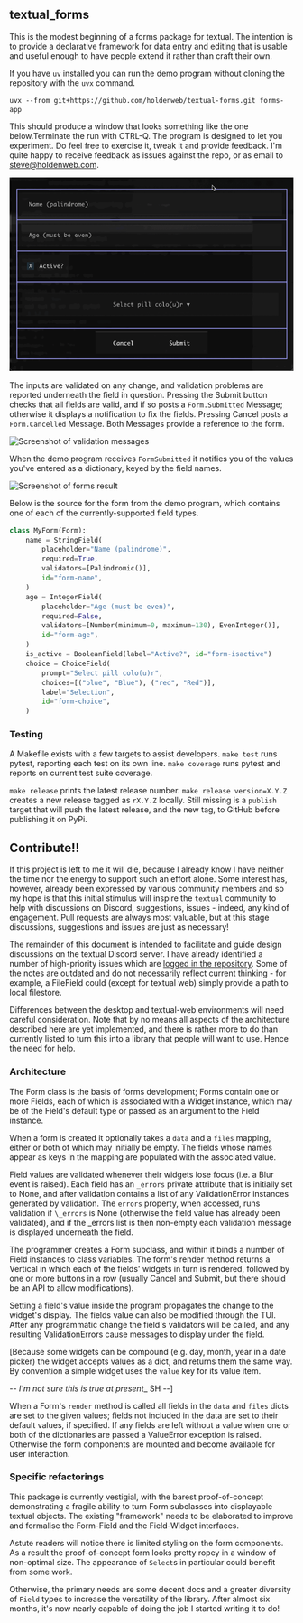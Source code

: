 ## textual_forms

This is the modest beginning of a forms package for textual.
The intention is to provide a declarative
framework for data entry and editing that is usable and useful enough to have
people extend it rather than craft their own.

If you have `uv` installed you can run the demo program without cloning
the repository with the `uvx` command.

    uvx --from git+https://github.com/holdenweb/textual-forms.git forms-app

This should produce a window that looks something like the one
below.Terminate the run with CTRL-Q. The program is designed to let you
experiment. Do feel free to exercise it, tweak it and provide feedback. I'm
quite happy to receive feedback as issues against the repo, or as email to
steve@holdenweb.com.

![Screenshot of forms.py in action](images/screenshot.gif "textual_forms demo")

The inputs are validated on any change, and validation problems are reported
underneath the field in question. Pressing the Submit button checks that all
fields are valid, and if so posts a `Form.Submitted` Message; otherwise it
displays a notification to fix the fields. Pressing Cancel posts a
`Form.Cancelled` Message. Both Messages provide a reference to the form.

![Screenshot of validation messages](images/validation.gif "textual_forms validation")

When the demo program receives `FormSubmitted` it notifies you of the values
you've entered as a dictionary, keyed by the field names.

![Screenshot of forms result](images/results.gif "textual_forms validation")

Below is the source for the form from the demo program, which
contains one of each of the currently-supported field types.

``` python
class MyForm(Form):
    name = StringField(
        placeholder="Name (palindrome)",
        required=True,
        validators=[Palindromic()],
        id="form-name",
    )
    age = IntegerField(
        placeholder="Age (must be even)",
        required=False,
        validators=[Number(minimum=0, maximum=130), EvenInteger()],
        id="form-age",
    )
    is_active = BooleanField(label="Active?", id="form-isactive")
    choice = ChoiceField(
        prompt="Select pill colo(u)r",
        choices=[("blue", "Blue"), ("red", "Red")],
        label="Selection",
        id="form-choice",
    )
```

### Testing

A Makefile exists with a few targets to assist developers.
`make test` runs pytest, reporting each test on its own line.
`make coverage` runs pytest and reports on current test suite coverage.

`make release` prints the latest release number.
`make release version=X.Y.Z` creates a new release tagged as `rX.Y.Z` locally.
Still missing is a `publish` target that will push the latest release,
and the new tag, to GitHub before publishing it on PyPi.

## Contribute!!

If this project is left to me it will die, because I already know I have
neither the time nor the energy to support such an effort alone. Some
interest has, however, already been expressed by various community members
and so my hope is that this initial stimulus will inspire the `textual` community to help with
discussions on Discord, suggestions, issues - indeed, any kind of engagement.
Pull requests are always most valuable, but at this stage discussions,
suggestions and issues are just as necessary!

The remainder of this document is intended to facilitate and guide design
discussions on the textual Discord server. I have already identified a number
of high-priority issues which are [logged in the
repository](https://github.com/holdenweb/textual-forms/issues).
Some of the notes are outdated and do not necessarily reflect current thinking - for
example, a FileField could (except for textual web) simply provide a path to
local filestore.

Differences between the desktop and textual-web environments will need careful consideration.
Note that by no means all aspects of the architecture described here are yet implemented,
and there is rather more to do than currently listed to turn this into
a library that people will want to use. Hence the need for help.


### Architecture

The Form class is the basis of forms development; Forms contain one or more
Fields, each of which is associated with a Widget instance, which may be of
the Field's default type or passed as an argument to the Field instance.

When a form is created it optionally takes a `data` and a `files` mapping,
either or both of which may initially be empty. The fields whose names
appear as keys in the mapping are populated with the associated value.

Field values are validated whenever their widgets lose focus (i.e. a Blur event is
raised). Each field has an `_errors` private attribute that is initially set
to None, and after validation contains a list of any ValidationError
instances generated by validation. The `errors` property, when accessed,
runs validation if `\_errors` is None (otherwise the field value
has already been validated), and if the \_errors list is then non-empty
each validation message is displayed underneath the field.

The programmer creates a Form subclass, and within it binds a number of
Field instances to class variables. The form's render method returns a
Vertical in which each of the fields' widgets in turn is rendered,
followed by one or more buttons in a row
(usually Cancel and Submit, but there should be an API to allow
modifications).

Setting a field's value inside the program propagates the change to the
widget's display. The fields value can also be modified through the TUI.
After any programmatic change the field's validators will be called,
and any resulting ValidationErrors cause messages to display under the
field.

[Because some widgets can be compound (e.g. day, month, year in a date picker)
the widget accepts values as a dict, and returns them the same way. By
convention a simple widget uses the `value` key for its value item.

-- _I'm not sure this is true at present__ SH --]

When a Form's `render` method is called all fields in the `data`
and `files` dicts are set to the given
values; fields not included in the data are set to their default values, if
specified. If any fields are left without a value when one or both of the
dictionaries are passed a ValueError exception is raised.
Otherwise the form components are mounted and become available for user
interaction.


### Specific refactorings

This package is currently vestigial, with the barest proof-of-concept
demonstrating a fragile ability to turn Form subclasses into displayable
textual objects. The existing "framework" needs to be elaborated to improve
and formalise the Form-Field and the Field-Widget interfaces.

Astute readers will notice there is limited styling on the form
components. As a result the proof-of-concept form looks pretty ropey in a
window of non-optimal size. The appearance of `Select`s in particular
could benefit from some work.

Otherwise, the primary needs are some decent docs and a greater diversity
of `Field` types to increase the versatility of the library.
After almost six months, it's now nearly capable of doing the job
I started writing it to do!